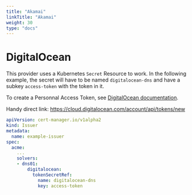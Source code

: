 ```yaml
---
title: "Akamai"
linkTitle: "Akamai"
weight: 30
type: "docs"
---
```


# DigitalOcean

This provider uses a Kubernetes `Secret` Resource to work. In the following
example, the secret will have to be named `digitalocean-dns` and have a subkey
`access-token` with the token in it.

To create a Personnal Access Token, see [DigitalOcean documentation](https://www.digitalocean.com/docs/api/create-personal-access-token).

Handy direct link: https://cloud.digitalocean.com/account/api/tokens/new

```yaml
apiVersion: cert-manager.io/v1alpha2
kind: Issuer
metadata:
  name: example-issuer
spec:
  acme:
    ...
    solvers:
    - dns01:
        digitalocean:
          tokenSecretRef:
            name: digitalocean-dns
            key: access-token
```
